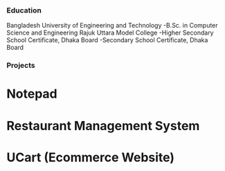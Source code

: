 

### Education
Bangladesh University of Engineering and Technology 
  -B.Sc. in Computer Science and Engineering
Rajuk Uttara Model College
  -Higher Secondary School Certificate, Dhaka Board
  -Secondary School Certificate, Dhaka Board

### Projects
# Notepad
# Restaurant Management System
# UCart (Ecommerce Website)

